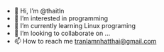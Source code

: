 - 👋 Hi, I’m @thaitln
- 👀 I’m interested in programming
- 🌱 I’m currently learning Linux programing
- 💞️ I’m looking to collaborate on ...
- 📫 How to reach me tranlamnhatthai@gmail.com

<!---
thaitln/thaitln is a ✨ special ✨ repository because its `README.md` (this file) appears on your GitHub profile.
You can click the Preview link to take a look at your changes.
--->
